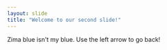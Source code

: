 ```yaml
---
layout: slide
title: "Welcome to our second slide!"
---
```

Zima blue isn't my blue.
Use the left arrow to go back!
